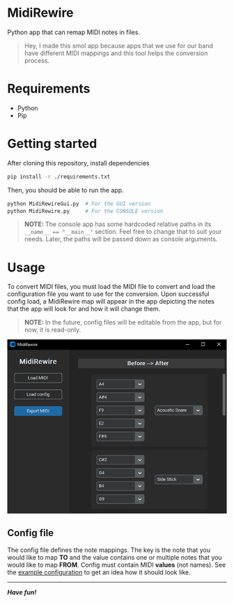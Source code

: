 # MidiRewire

Python app that can remap MIDI notes in files.

> Hey, I made this smol app because apps that we use for our band have different MIDI mappings and this tool helps the conversion process.

# Requirements

* Python
* Pip

# Getting started

After cloning this repository, install dependencies

```sh
pip install -r ./requirements.txt
```

Then, you should be able to run the app.

```sh
python MidiRewireGui.py  # For the GUI version
python MidiRewire.py     # For the CONSOLE version
```

> **NOTE:** The console app has some hardcoded relative paths in its `__name__ == "__main__"` section. Feel free to change that to suit your needs. Later, the paths will be passed down as console arguments.

# Usage

To convert MIDI files, you must load the MIDI file to convert and load the configuration file you want to use for the conversion. Upon successful config load, a MidiRewire map will appear in the app depicting the notes that the app will look for and how it will change them. 

> **NOTE:** In the future, config files will be editable from the app, but for now, it is read-only. 

![GUI application](/doc/gui_app.png)

## Config file

The config file defines the note mappings. The key is the note that you would like to map **TO** and the value contains one or multiple notes that you would like to map **FROM**. Config must contain MIDI **values** (not names). See the [example configuration](./example/config.json) to get an idea how it should look like.

---

***Have fun!***
